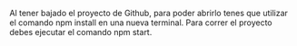 Al tener bajado el proyecto de Github, para poder abrirlo tenes que utilizar el comando npm install en una nueva terminal.
Para correr el proyecto debes ejecutar el comando npm start.
